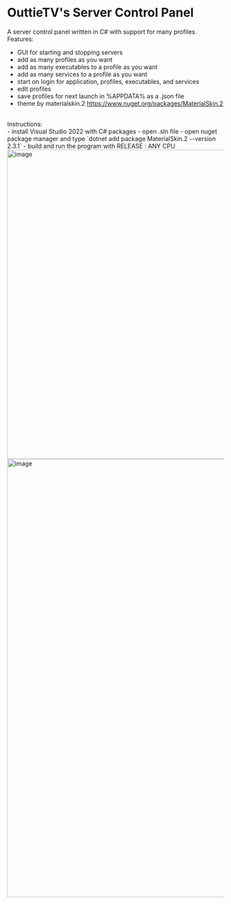 # OuttieTV's Server Control Panel
A server control panel written in C# with support for many profiles.<br />
Features:<br />
- GUI for starting and stopping servers
- add as many profiles as you want
- add as many executables to a profile as you want
- add as many services to a profile as you want
- start on login for application, profiles, executables, and services
- edit profiles
- save profiles for next launch in %APPDATA% as a .json file
- theme by materialskin.2 https://www.nuget.org/packages/MaterialSkin.2
<br />
Instructions:<br />
- install Visual Studio 2022 with C# packages
- open .sln file
- open nuget package manager and type `dotnet add package MaterialSkin.2 --version 2.3.1`
- build and run the program with RELEASE : ANY CPU
<br />
<img width="1100" height="720" alt="image" src="https://github.com/user-attachments/assets/a8cb4d3b-ea9a-418e-9838-20a6f7c7cf03" />
<img width="1920" height="1020" alt="image" src="https://github.com/user-attachments/assets/3dbc5f67-97b2-442d-b5e3-f329964dab33" />

